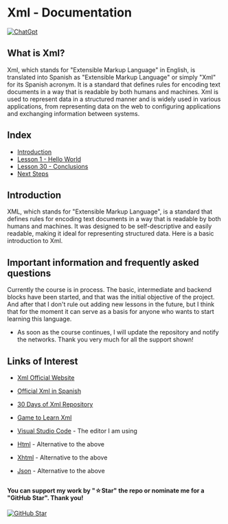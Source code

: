 # Xml - Documentation

[![ChatGpt](https://img.shields.io/badge/ChatGPT-GPT--4-7CF178?style=for-the-badge&logo=openai&logoColor=white&labelColor=101010)](https://platform.openai.com)

## What is Xml?

Xml, which stands for "Extensible Markup Language" in English, is translated into Spanish as "Extensible Markup Language" or simply "Xml" for its Spanish acronym. It is a standard that defines rules for encoding text documents in a way that is readable by both humans and machines. Xml is used to represent data in a structured manner and is widely used in various applications, from representing data on the web to configuring applications and exchanging information between systems.

## Index

* [Introduction](Introduction.xml)
* [Lesson 1 - Hello World](Hello-World.xml)
* [Lesson 30 - Conclusions](Conclusions.xml)
* [Next Steps](Next-Steps.xml)

## Introduction

XML, which stands for "Extensible Markup Language", is a standard that defines rules for encoding text documents in a way that is readable by both humans and machines. It was designed to be self-descriptive and easily readable, making it ideal for representing structured data. Here is a basic introduction to Xml.

## Important information and frequently asked questions

Currently the course is in process. The basic, intermediate and backend blocks have been started, and that was the initial objective of the project. And after that I don't rule out adding new lessons in the future, but I think that for the moment it can serve as a basis for anyone who wants to start learning this language.

* As soon as the course continues, I will update the repository and notify the networks.
Thank you very much for all the support shown!

## Links of Interest

* [Xml Official Website](https://www.w3.org/Xml/)

* [Official Xml in Spanish](https://aws.amazon.com/es/what-is/xml/)

* [30 Days of Xml Repository](https://github.com/driverdan/node-XMLHttpRequest)

* [Game to Learn Xml](https://www.disca.upv.es/magustim/mmmultiplataforma/c8283.htm)

* [Visual Studio Code](https://code.visualstudio.com/) - The editor I am using

* [Html](https://www.w3.org/html/) - Alternative to the above

* [Xhtml](https://whatwg.org/) - Alternative to the above

* [Json](https://www.json.org/) - Alternative to the above

##

#### You can support my work by "☆Star" the repo or nominate me for a "GitHub Star". Thank you!

[![GitHub Star](https://img.shields.io/badge/GitHub-Nominar_a_star-yellow?style=for-the-badge&logo=github&logoColor=white&labelColor=101010)](https://stars.github.com/nominate/)